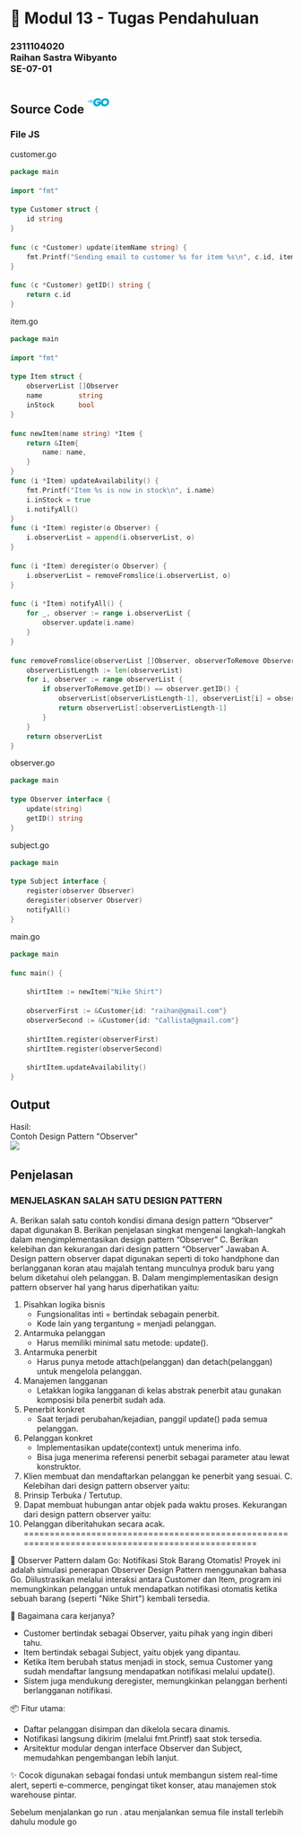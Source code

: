 # 📘 Modul 13 - Tugas Pendahuluan

### 2311104020<br> Raihan Sastra Wibyanto<br> SE-07-01

##  Source Code <img src="https://github.com/devicons/devicon/blob/master/icons/go/go-original-wordmark.svg" title="Golang" alt="Golang" width="40" height="40"/>
### File JS
customer.go
```go
package main

import "fmt"

type Customer struct {
	id string
}

func (c *Customer) update(itemName string) {
	fmt.Printf("Sending email to customer %s for item %s\n", c.id, itemName)
}

func (c *Customer) getID() string {
	return c.id
}

```
item.go
```go
package main

import "fmt"

type Item struct {
	observerList []Observer
	name         string
	inStock      bool
}

func newItem(name string) *Item {
	return &Item{
		name: name,
	}
}
func (i *Item) updateAvailability() {
	fmt.Printf("Item %s is now in stock\n", i.name)
	i.inStock = true
	i.notifyAll()
}
func (i *Item) register(o Observer) {
	i.observerList = append(i.observerList, o)
}

func (i *Item) deregister(o Observer) {
	i.observerList = removeFromslice(i.observerList, o)
}

func (i *Item) notifyAll() {
	for _, observer := range i.observerList {
		observer.update(i.name)
	}
}

func removeFromslice(observerList []Observer, observerToRemove Observer) []Observer {
	observerListLength := len(observerList)
	for i, observer := range observerList {
		if observerToRemove.getID() == observer.getID() {
			observerList[observerListLength-1], observerList[i] = observerList[i], observerList[observerListLength-1]
			return observerList[:observerListLength-1]
		}
	}
	return observerList
}

```
observer.go
```go
package main

type Observer interface {
	update(string)
	getID() string
}

```
subject.go
```go
package main

type Subject interface {
	register(observer Observer)
	deregister(observer Observer)
	notifyAll()
}

```
main.go
```go
package main

func main() {

	shirtItem := newItem("Nike Shirt")

	observerFirst := &Customer{id: "raihan@gmail.com"}
	observerSecond := &Customer{id: "Callista@gmail.com"}

	shirtItem.register(observerFirst)
	shirtItem.register(observerSecond)

	shirtItem.updateAvailability()
}

```

## Output
Hasil:<br>
Contoh Design Pattern "Observer"<br>
<img src="https://github.com/user-attachments/assets/d3638d9c-cdd3-417a-9b96-89aba7420618" width=300><br>

## Penjelasan
### MENJELASKAN SALAH SATU DESIGN PATTERN
A. Berikan salah satu contoh kondisi dimana design pattern “Observer” dapat digunakan
B. Berikan penjelasan singkat mengenai langkah-langkah dalam mengimplementasikan design pattern
“Observer”
C. Berikan kelebihan dan kekurangan dari design pattern “Observer”
Jawaban
A. Design pattern observer dapat digunakan seperti di toko handphone dan berlangganan koran 
atau majalah tentang munculnya produk baru yang belum diketahui oleh pelanggan.
B. Dalam mengimplementasikan design pattern observer hal yang harus diperhatikan yaitu:
   1. Pisahkan logika bisnis
      - Fungsionalitas inti = bertindak sebagain penerbit.
      - Kode lain yang tergantung = menjadi pelanggan.
   2. Antarmuka pelanggan
      - Harus memiliki minimal satu metode: update().
   3. Antarmuka penerbit
      - Harus punya metode attach(pelanggan) dan detach(pelanggan) untuk mengelola pelanggan.
   4. Manajemen langganan
      - Letakkan logika langganan di kelas abstrak penerbit atau gunakan komposisi bila penerbit
        sudah ada.
   5. Penerbit konkret
      - Saat terjadi perubahan/kejadian, panggil update() pada semua pelanggan.
   6. Pelanggan konkret
      - Implementasikan update(context) untuk menerima info.
      - Bisa juga menerima referensi penerbit sebagai parameter atau lewat konstruktor.
   7. Klien membuat dan mendaftarkan pelanggan ke penerbit yang sesuai.
C. Kelebihan  dari design pattern observer yaitu:
   1. Prinsip Terbuka / Tertutup.
   2. Dapat membuat hubungan antar objek pada waktu proses.
   Kekurangan dari design pattern observer yaitu:
   1. Pelanggan diberitahukan secara acak.
================================================================================================
<p>
👕 Observer Pattern dalam Go: Notifikasi Stok Barang Otomatis!
Proyek ini adalah simulasi penerapan Observer Design Pattern menggunakan bahasa Go. Diilustrasikan melalui interaksi antara Customer dan Item, program ini memungkinkan pelanggan untuk mendapatkan notifikasi otomatis ketika sebuah barang (seperti "Nike Shirt") kembali tersedia.
</p>
<p>
🔔 Bagaimana cara kerjanya?
</p>
<ul>
  <li>
    Customer bertindak sebagai Observer, yaitu pihak yang ingin diberi tahu.    
  </li>
  <li>
    Item bertindak sebagai Subject, yaitu objek yang dipantau.    
  </li>
  <li>
    Ketika Item berubah status menjadi in stock, semua Customer yang sudah mendaftar langsung mendapatkan notifikasi melalui update().    
  </li>
  <li>
    Sistem juga mendukung deregister, memungkinkan pelanggan berhenti berlangganan notifikasi.    
  </li>
</ul>
<p>
📦 Fitur utama:
</p>
<ul>
  <li>
    Daftar pelanggan disimpan dan dikelola secara dinamis.    
  </li>
  <li>
    Notifikasi langsung dikirim (melalui fmt.Printf) saat stok tersedia.    
  </li>
  <li>
    Arsitektur modular dengan interface Observer dan Subject, memudahkan pengembangan lebih lanjut.
  </li>
</ul>
<p>
✨ Cocok digunakan sebagai fondasi untuk membangun sistem real-time alert, seperti e-commerce, pengingat tiket konser, atau manajemen stok warehouse pintar.
</p>
<p>
  Sebelum menjalankan go run . atau menjalankan semua file install terlebih dahulu module go
</p>
